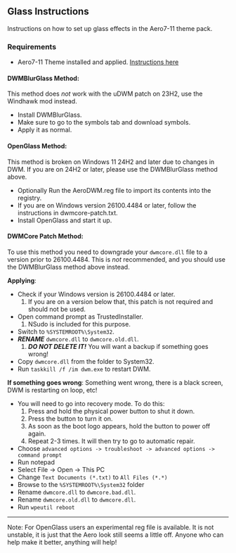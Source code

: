 ## Glass Instructions
Instructions on how to set up glass effects in the Aero7-11 theme pack.

### Requirements

- Aero7-11 Theme installed and applied. [Instructions here](../README.md#installation)

#### DWMBlurGlass Method:
This method does *not* work with the uDWM patch on 23H2, use the Windhawk mod instead.

- Install DWMBlurGlass.
- Make sure to go to the symbols tab and download symbols.
- Apply it as normal.

#### OpenGlass Method:
This method is broken on Windows 11 24H2 and later due to changes in DWM. If you are on 24H2 or later, please use the DWMBlurGlass method above.

- Optionally Run the AeroDWM.reg file to import its contents into the registry.
- If you are on Windows version 26100.4484 or later, follow the instructions in dwmcore-patch.txt.
- Install OpenGlass and start it up.

#### DWMCore Patch Method:
To use this method you need to downgrade your `dwmcore.dll` file to a version prior to 26100.4484. This is *not* recommended, and you should use the DWMBlurGlass method above instead.

**Applying**:

- Check if your Windows version is 26100.4484 or later.
	1. If you are on a version below that, this patch is not required and should not be used.
- Open command prompt as TrustedInstaller.
	1. NSudo is included for this purpose.
- Switch to `%SYSTEMROOT%\System32`.
- ***RENAME*** `dwmcore.dll` to `dwmcore.old.dll`.
	1. ***DO NOT DELETE IT!*** You will want a backup if something goes wrong!
- Copy `dwmcore.dll` from the folder to System32.
- Run `taskkill /f /im dwm.exe` to restart DWM.

**If something goes wrong**: Something went wrong, there is a black screen, DWM is restarting on loop, etc!

- You will need to go into recovery mode. To do this:
	1. Press and hold the physical power button to shut it down.
	2. Press the button to turn it on.
	3. As soon as the boot logo appears, hold the button to power off again.
	4. Repeat 2-3 times. It will then try to go to automatic repair.
- Choose `advanced options -> troubleshoot -> advanced options -> command prompt`
- Run notepad
- Select File -> Open -> This PC
- Change `Text Documents (*.txt)` to `All Files (*.*)`
- Browse to the `%SYSTEMROOT%\System32` folder
- Rename `dwmcore.dll` to `dwmcore.bad.dll`.
- Rename `dwmcore.old.dll` to `dwmcore.dll`.
- Run `wpeutil reboot`

---

Note: For OpenGlass users an experimental reg file is available. It is not unstable, it is just that the Aero look still seems a little off. Anyone who can help make it better, anything will help!
